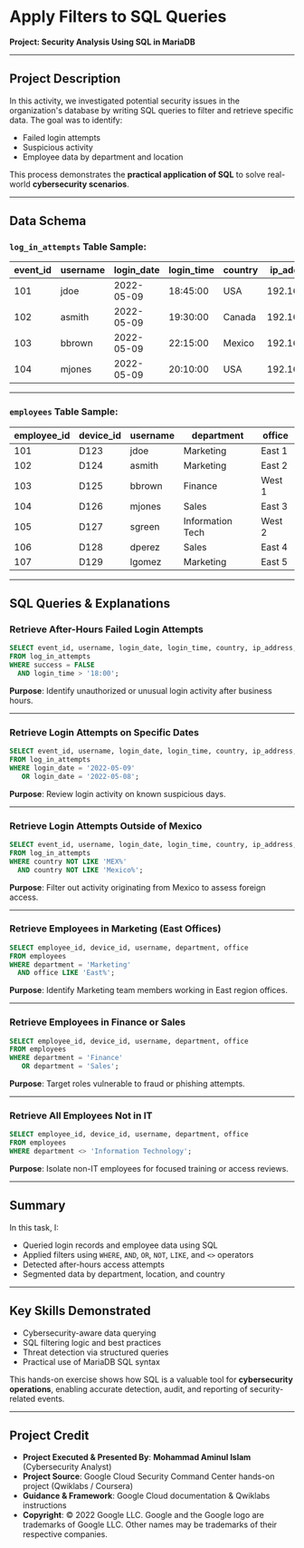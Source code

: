# Apply Filters to SQL Queries  
**Project: Security Analysis Using SQL in MariaDB**

---

## Project Description

In this activity, we investigated potential security issues in the organization's database by writing SQL queries to filter and retrieve specific data. The goal was to identify:

- Failed login attempts  
- Suspicious activity  
- Employee data by department and location  

This process demonstrates the **practical application of SQL** to solve real-world **cybersecurity scenarios**.

---

## Data Schema

### `log_in_attempts` Table Sample:

| event_id | username | login_date | login_time | country | ip_address  | success |
|----------|----------|------------|------------|---------|-------------|---------|
| 101      | jdoe     | 2022-05-09 | 18:45:00   | USA     | 192.168.1.1 | FALSE   |
| 102      | asmith   | 2022-05-09 | 19:30:00   | Canada  | 192.168.1.2 | FALSE   |
| 103      | bbrown   | 2022-05-09 | 22:15:00   | Mexico  | 192.168.1.3 | FALSE   |
| 104      | mjones   | 2022-05-09 | 20:10:00   | USA     | 192.168.1.4 | FALSE   |

---

### `employees` Table Sample:

| employee_id | device_id | username | department         | office  |
|-------------|-----------|----------|---------------------|---------|
| 101         | D123      | jdoe     | Marketing           | East 1  |
| 102         | D124      | asmith   | Marketing           | East 2  |
| 103         | D125      | bbrown   | Finance             | West 1  |
| 104         | D126      | mjones   | Sales               | East 3  |
| 105         | D127      | sgreen   | Information Tech    | West 2  |
| 106         | D128      | dperez   | Sales               | East 4  |
| 107         | D129      | lgomez   | Marketing           | East 5  |

---

## SQL Queries & Explanations

### Retrieve After-Hours Failed Login Attempts

```sql
SELECT event_id, username, login_date, login_time, country, ip_address, success  
FROM log_in_attempts  
WHERE success = FALSE  
  AND login_time > '18:00';
```

**Purpose**: Identify unauthorized or unusual login activity after business hours.

---

### Retrieve Login Attempts on Specific Dates

```sql
SELECT event_id, username, login_date, login_time, country, ip_address, success  
FROM log_in_attempts  
WHERE login_date = '2022-05-09'  
   OR login_date = '2022-05-08';
```

**Purpose**: Review login activity on known suspicious days.

---

### Retrieve Login Attempts Outside of Mexico

```sql
SELECT event_id, username, login_date, login_time, country, ip_address, success  
FROM log_in_attempts  
WHERE country NOT LIKE 'MEX%'  
  AND country NOT LIKE 'Mexico%';
```

**Purpose**: Filter out activity originating from Mexico to assess foreign access.

---

### Retrieve Employees in Marketing (East Offices)

```sql
SELECT employee_id, device_id, username, department, office  
FROM employees  
WHERE department = 'Marketing'  
  AND office LIKE 'East%';
```

**Purpose**: Identify Marketing team members working in East region offices.

---

### Retrieve Employees in Finance or Sales

```sql
SELECT employee_id, device_id, username, department, office  
FROM employees  
WHERE department = 'Finance'  
   OR department = 'Sales';
```

**Purpose**: Target roles vulnerable to fraud or phishing attempts.

---

### Retrieve All Employees Not in IT

```sql
SELECT employee_id, device_id, username, department, office  
FROM employees  
WHERE department <> 'Information Technology';
```

**Purpose**: Isolate non-IT employees for focused training or access reviews.

---

## Summary

In this task, I:

- Queried login records and employee data using SQL  
- Applied filters using `WHERE`, `AND`, `OR`, `NOT`, `LIKE`, and `<>` operators  
- Detected after-hours access attempts  
- Segmented data by department, location, and country

---

## Key Skills Demonstrated

- Cybersecurity-aware data querying  
- SQL filtering logic and best practices  
- Threat detection via structured queries  
- Practical use of MariaDB SQL syntax  

This hands-on exercise shows how SQL is a valuable tool for **cybersecurity operations**, enabling accurate detection, audit, and reporting of security-related events.

---

## Project Credit  
- **Project Executed & Presented By**: **Mohammad Aminul Islam** (Cybersecurity Analyst)  
- **Project Source**: Google Cloud Security Command Center hands-on project (Qwiklabs / Coursera)  
- **Guidance & Framework**: Google Cloud documentation & Qwiklabs instructions  
- **Copyright**: © 2022 Google LLC. Google and the Google logo are trademarks of Google LLC. Other names may be trademarks of their respective companies.  
